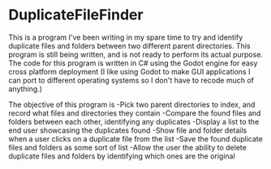 <h1>DuplicateFileFinder</h1>
This is a program I've been writing in my spare time to try and identify duplicate files and folders between two different parent directories. This program is still being written, and is not ready to perform its actual purpose. The code for this program is written in C# using the Godot engine for easy cross platform deployment (I like using Godot to make GUI applications I can port to different operating systems so I don't have to recode much of anything.)

The objective of this program is 
-Pick two parent directories to index, and record what files and directories they contain
-Compare the found files and folders between each other, identifying any duplicates
-Display a list to the end user showcasing the duplicates found
-Show file and folder details when a user clicks on a duplicate file from the list
-Save the found duplicate files and folders as some sort of list
-Allow the user the ability to delete duplicate files and folders by identifying which ones are the original
